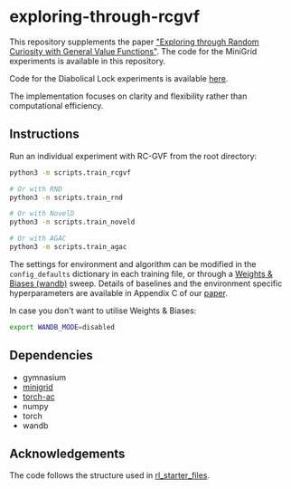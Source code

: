 # exploring-through-rcgvf

This repository supplements the paper ["Exploring through Random Curiosity with General Value Functions"](https://arxiv.org/abs/2211.10282). The code for the MiniGrid experiments is available in this repository. 

Code for the Diabolical Lock experiments is available [here](https://github.com/Aditya-Ramesh-10/diabolical-lock-experiments).

The implementation focuses on clarity and flexibility rather than computational efficiency.


## Instructions

Run an individual experiment with RC-GVF from the root directory:
```bash
python3 -m scripts.train_rcgvf

# Or with RND
python3 -m scripts.train_rnd

# Or with NovelD
python3 -m scripts.train_noveld

# Or with AGAC
python3 -m scripts.train_agac
```

The settings for environment and algorithm can be modified in the `config_defaults` dictionary in each training file, or through a [Weights & Biases (wandb)](https://docs.wandb.ai/) sweep. Details of baselines and the environment specific hyperparameters are available in Appendix C of our [paper](https://arxiv.org/abs/2211.10282).


In case you don't want to utilise Weights & Biases:
```bash
export WANDB_MODE=disabled
```


## Dependencies

- gymnasium
- [minigrid](https://github.com/Farama-Foundation/Minigrid)
- [torch-ac](https://github.com/lcswillems/torch-ac)
- numpy
- torch
- wandb

## Acknowledgements

The code follows the structure used in [rl_starter_files](https://github.com/lcswillems/rl-starter-files).

